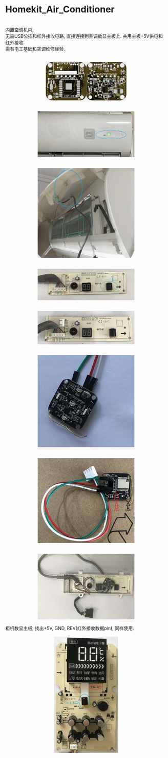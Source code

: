 # Homekit_Air_Conditioner
<br>内置空调机内. 
<br>无需USB公插和红外接收电路, 直接连接到空调数显主板上. 共用主板+5V供电和红外接收. 
<br>需有电工基础和空调维修经验. 

<div align="center">
<br><img src="/image/AC_IR_Homekit_Inside_3.0_0402.jpg" width="50%"/>

<br><img src="/image/IMG_2002.JPG" width="60%"/>

<br><img src="/image/IMG_2003.JPG"  width="60%"/>

<br><img src="/image/IMG_2004.jpg"  width="60%"/>

<br><img src="/image/IMG_2007.jpg"  width="60%"/>

<br><img src="/image/IMG_2029.jpg"  width="60%"/>

<br><img src="/image/IMG_2030.jpg"  width="60%"/>

<br><img src="/image/IMG_2031.JPG"  width="60%"/>
</div>
柜机数显主板, 找出+5V, GND, REV(红外接收数据pin), 同样使用. 
<div align="center">
<br><img src="/image/IMG_2005.JPG"  width="200"/>
</div>
